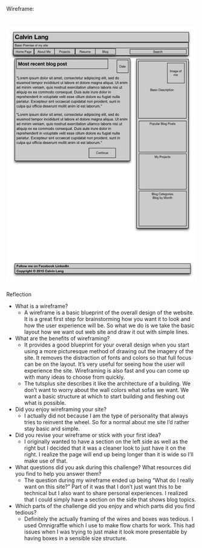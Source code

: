 Wireframe:
# ![WireFrame](/week-2/imgs/wireframe-blog-index.jpg)  

Reflection
- What is a wireframe?
    - A wireframe is a basic blueprint of the overall design of the website. It is a great first step for brainstorming how you want it to look and how the user experience will be. So what we do is we take the basic layout how we want out web site and draw it out with simple lines.
- What are the benefits of wireframing?
    - It provides a good blueprint for your overall design when you start using a more picturesque method of drawing out the imagery of the site. It removes the distraction of fonts and colors so that full focus can be on the layout. It’s very useful for seeing how the user will experience the site. Wireframing is also fast and you can come up with many ideas to choose from quickly.
    - The tutsplus site describes it like the architecture of a building. We don’t want to worry about the wall colors what sofas we want. We want a basic structure at which to start building and fleshing out what is possible.
- Did you enjoy wireframing your site?
    - I actually did not because I am the type of personality that always tries to reinvent the wheel. So for a normal about me site I’d rather stay basic and simple.
- Did you revise your wireframe or stick with your first idea?
    - I originally wanted to have a section on the left side as well as the right but I decided that it was a cleaner look to just have it on the right. I realize the page will end up being longer than it is wide so I’ll make use of that.
- What questions did you ask during this challenge? What resources did you find to help you answer them?
    - The question during my wireframe ended up being “What do I really want on this site?” Part of it was that I don’t just want this to be technical but I also want to share personal experiences. I realized that I could simply have a section on the side that shows blog topics.
- Which parts of the challenge did you enjoy and which parts did you find tedious?
    - Definitely the actually framing of the wires and boxes was tedious. I used Omnigraffle which I use to make flow charts for work. This had issues when I was trying to just make it look more presentable by having boxes in a sensible size structure.